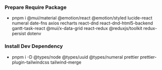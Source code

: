 ### Prepare Require Package
* pnpm i @mui/material @emotion/react @emotion/styled lucide-react numeral date-fns axios recharts react-dnd react-dnd-html5-backend gantt-task-react @mui/x-data-grid react-redux @reduxjs/toolkit redux-persist dotenv

### Install Dev Dependency
* pnpm i -D @types/node @types/uuid @types/numeral prettier prettier-plugin-tailwindcss tailwind-merge